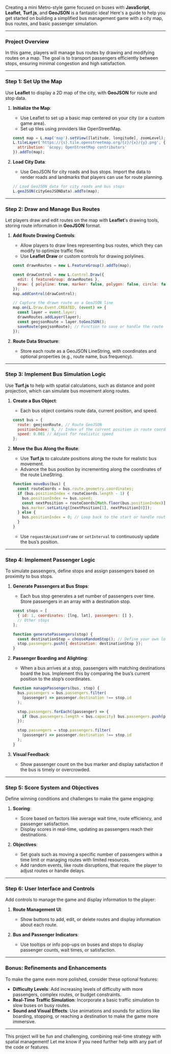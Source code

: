 Creating a mini Metro-style game focused on buses with **JavaScript**, **Leaflet**, **Turf.js**, and **GeoJSON** is a fantastic idea! Here's a guide to help you get started on building a simplified bus management game with a city map, bus routes, and basic passenger simulation.

---

### **Project Overview**

In this game, players will manage bus routes by drawing and modifying routes on a map. The goal is to transport passengers efficiently between stops, ensuring minimal congestion and high satisfaction.

---

### **Step 1: Set Up the Map**

Use **Leaflet** to display a 2D map of the city, with **GeoJSON** for route and stop data.

1. **Initialize the Map**:
    - Use Leaflet to set up a basic map centered on your city (or a custom game area).
    - Set up tiles using providers like OpenStreetMap.

   ```javascript
   const map = L.map('map').setView([latitude, longitude], zoomLevel);
   L.tileLayer('https://{s}.tile.openstreetmap.org/{z}/{x}/{y}.png', {
     attribution: '&copy; OpenStreetMap contributors'
   }).addTo(map);
   ```

2. **Load City Data**:
    - Use GeoJSON for city roads and bus stops. Import the data to render roads and landmarks that players can use for route planning.

   ```javascript
   // Load GeoJSON data for city roads and bus stops
   L.geoJSON(cityGeoJSONData).addTo(map);
   ```

---

### **Step 2: Draw and Manage Bus Routes**

Let players draw and edit routes on the map with **Leaflet**'s drawing tools, storing route information in **GeoJSON** format.

1. **Add Route Drawing Controls**:
    - Allow players to draw lines representing bus routes, which they can modify to optimize traffic flow.
    - Use **Leaflet Draw** or custom controls for drawing polylines.

   ```javascript
   const drawnRoutes = new L.FeatureGroup().addTo(map);

   const drawControl = new L.Control.Draw({
     edit: { featureGroup: drawnRoutes },
     draw: { polyline: true, marker: false, polygon: false, circle: false }
   });
   map.addControl(drawControl);

   // Capture the drawn route as a GeoJSON line
   map.on(L.Draw.Event.CREATED, (event) => {
     const layer = event.layer;
     drawnRoutes.addLayer(layer);
     const geojsonRoute = layer.toGeoJSON();
     saveRoute(geojsonRoute); // Function to save or handle the route
   });
   ```

2. **Route Data Structure**:
    - Store each route as a GeoJSON LineString, with coordinates and optional properties (e.g., route name, bus frequency).

---

### **Step 3: Implement Bus Simulation Logic**

Use **Turf.js** to help with spatial calculations, such as distance and point projection, which can simulate bus movement along routes.

1. **Create a Bus Object**:
    - Each bus object contains route data, current position, and speed.

   ```javascript
   const bus = {
     route: geojsonRoute, // Route GeoJSON
     positionIndex: 0, // Index of the current position in route coordinates
     speed: 0.001 // Adjust for realistic speed
   };
   ```

2. **Move the Bus Along the Route**:
    - Use **Turf.js** to calculate positions along the route for realistic bus movement.
    - Advance the bus position by incrementing along the coordinates of the route LineString.

   ```javascript
   function moveBus(bus) {
     const routeCoords = bus.route.geometry.coordinates;
     if (bus.positionIndex < routeCoords.length - 1) {
       bus.positionIndex += bus.speed;
       const nextPosition = routeCoords[Math.floor(bus.positionIndex)];
       bus.marker.setLatLng([nextPosition[1], nextPosition[0]]);
     } else {
       bus.positionIndex = 0; // Loop back to the start or handle route end
     }
   }
   ```

    - Use `requestAnimationFrame` or `setInterval` to continuously update the bus’s position.

---

### **Step 4: Implement Passenger Logic**

To simulate passengers, define stops and assign passengers based on proximity to bus stops.

1. **Generate Passengers at Bus Stops**:
    - Each bus stop generates a set number of passengers over time. Store passengers in an array with a destination stop.

   ```javascript
   const stops = [
     { id: 1, coordinates: [lng, lat], passengers: [] },
     // Other stops
   ];

   function generatePassengers(stop) {
     const destinationStop = chooseRandomStop(); // Define your own logic for this
     stop.passengers.push({ destination: destinationStop });
   }
   ```

2. **Passenger Boarding and Alighting**:
    - When a bus arrives at a stop, passengers with matching destinations board the bus. Implement this by comparing the bus’s current position to the stop’s coordinates.

   ```javascript
   function managePassengers(bus, stop) {
     bus.passengers = bus.passengers.filter(
       (passenger) => passenger.destination !== stop.id
     );

     stop.passengers.forEach((passenger) => {
       if (bus.passengers.length < bus.capacity) bus.passengers.push(passenger);
     });

     stop.passengers = stop.passengers.filter(
       (passenger) => passenger.destination !== stop.id
     );
   }
   ```

3. **Visual Feedback**:
    - Show passenger count on the bus marker and display satisfaction if the bus is timely or overcrowded.

---

### **Step 5: Score System and Objectives**

Define winning conditions and challenges to make the game engaging:

1. **Scoring**:
    - Score based on factors like average wait time, route efficiency, and passenger satisfaction.
    - Display scores in real-time, updating as passengers reach their destinations.

2. **Objectives**:
    - Set goals such as moving a specific number of passengers within a time limit or managing routes with limited resources.
    - Add random events, like route disruptions, that require the player to adjust routes or handle delays.

---

### **Step 6: User Interface and Controls**

Add controls to manage the game and display information to the player:

1. **Route Management UI**:
    - Show buttons to add, edit, or delete routes and display information about each route.

2. **Bus and Passenger Indicators**:
    - Use tooltips or info pop-ups on buses and stops to display passenger counts, wait times, or satisfaction.

---

### **Bonus: Refinements and Enhancements**

To make the game even more polished, consider these optional features:

- **Difficulty Levels**: Add increasing levels of difficulty with more passengers, complex routes, or budget constraints.
- **Real-Time Traffic Simulation**: Incorporate a basic traffic simulation to slow buses on busy routes.
- **Sound and Visual Effects**: Use animations and sounds for actions like boarding, stopping, or reaching a destination to make the game more immersive.

---

This project will be fun and challenging, combining real-time strategy with spatial management! Let me know if you need further help with any part of the code or features.